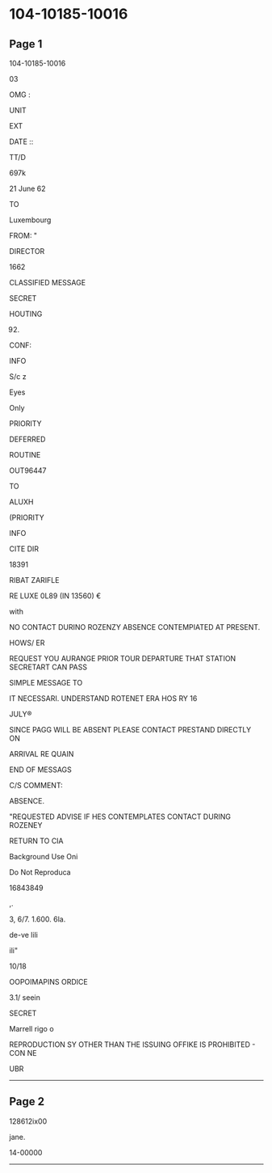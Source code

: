 # 104-10185-10016

## Page 1

104-10185-10016

03

OMG :

UNIT

EXT

DATE ::

TT/D

697k

21 June 62

TO

Luxembourg

FROM: "

DIRECTOR

1662

CLASSIFIED MESSAGE

SECRET

HOUTING

092.

CONF:

INFO

S/c z

Eyes

Only

PRIORITY

DEFERRED

ROUTINE

OUT96447

TO

ALUXH

(PRIORITY

INFO

CITE DIR

18391

RIBAT ZARIFLE

RE LUXE 0L89 (IN 13560) €

with

NO CONTACT DURINO ROZENZY ABSENCE CONTEMPIATED AT PRESENT.

HOWS/ ER

REQUEST YOU AURANGE PRIOR TOUR DEPARTURE THAT STATION SECRETART CAN PASS

SIMPLE MESSAGE TO

IT NECESSARI. UNDERSTAND ROTENET ERA HOS RY 16

JULY®

SINCE PAGG WILL BE ABSENT PLEASE CONTACT PRESTAND DIRECTLY ON

ARRIVAL RE QUAIN

END OF MESSAGS

C/S COMMENT:

ABSENCE.

"REQUESTED ADVISE IF HES CONTEMPLATES CONTACT DURING ROZENEY

RETURN TO CIA

Background Use Oni

Do Not Reproduca

16843849

,.

3, 6/7. 1.600. 6la.

de-ve lili

ili"

10/18

OOPOIMAPINS ORDICE

3.1/ seein

SECRET

Marrell rigo o

REPRODUCTION SY OTHER THAN THE ISSUING OFFIKE IS PROHIBITED - CON NE

UBR

---

## Page 2

128612ix00

jane.

14-00000

---

